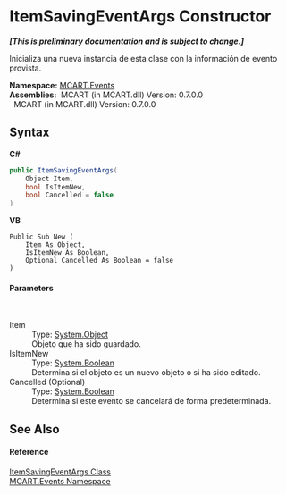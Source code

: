 # ItemSavingEventArgs Constructor 
 _**\[This is preliminary documentation and is subject to change.\]**_

Inicializa una nueva instancia de esta clase con la información de evento provista.

**Namespace:**&nbsp;<a href="e063e014-3886-09dc-6bff-1da9132b73cc">MCART.Events</a><br />**Assemblies:**&nbsp;&nbsp;MCART (in MCART.dll) Version: 0.7.0.0<br />&nbsp;&nbsp;MCART (in MCART.dll) Version: 0.7.0.0<br />

## Syntax

**C#**<br />
``` C#
public ItemSavingEventArgs(
	Object Item,
	bool IsItemNew,
	bool Cancelled = false
)
```

**VB**<br />
``` VB
Public Sub New ( 
	Item As Object,
	IsItemNew As Boolean,
	Optional Cancelled As Boolean = false
)
```


#### Parameters
&nbsp;<dl><dt>Item</dt><dd>Type: <a href="http://msdn2.microsoft.com/es-es/library/e5kfa45b" target="_blank">System.Object</a><br />Objeto que ha sido guardado.</dd><dt>IsItemNew</dt><dd>Type: <a href="http://msdn2.microsoft.com/es-es/library/a28wyd50" target="_blank">System.Boolean</a><br />Determina si el objeto es un nuevo objeto o si ha sido editado.</dd><dt>Cancelled (Optional)</dt><dd>Type: <a href="http://msdn2.microsoft.com/es-es/library/a28wyd50" target="_blank">System.Boolean</a><br />Determina si este evento se cancelará de forma predeterminada.</dd></dl>

## See Also


#### Reference
<a href="0ff5c00d-02c3-8b74-cd71-2c33737126e6">ItemSavingEventArgs Class</a><br /><a href="e063e014-3886-09dc-6bff-1da9132b73cc">MCART.Events Namespace</a><br />